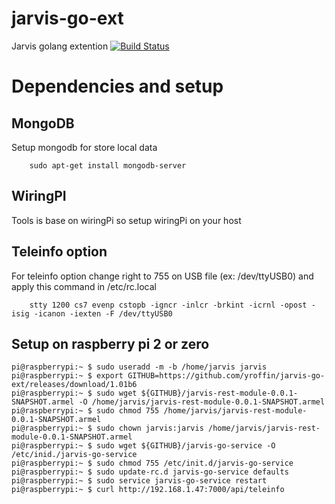 # jarvis-go-ext
Jarvis golang extention [![Build Status](https://travis-ci.org/yroffin/jarvis-go-ext.svg?branch=master)](https://travis-ci.org/yroffin/jarvis-go-ext)

# Dependencies and setup

## MongoDB

Setup mongodb for store local data

        sudo apt-get install mongodb-server

## WiringPI

Tools is base on wiringPi so setup wiringPi on your host

## Teleinfo option

For teleinfo option change right to 755 on USB file (ex: /dev/ttyUSB0) and apply this command in /etc/rc.local

        stty 1200 cs7 evenp cstopb -igncr -inlcr -brkint -icrnl -opost -isig -icanon -iexten -F /dev/ttyUSB0
    
## Setup on raspberry pi 2 or zero

    pi@raspberrypi:~ $ sudo useradd -m -b /home/jarvis jarvis
    pi@raspberrypi:~ $ export GITHUB=https://github.com/yroffin/jarvis-go-ext/releases/download/1.01b6
    pi@raspberrypi:~ $ sudo wget ${GITHUB}/jarvis-rest-module-0.0.1-SNAPSHOT.armel -O /home/jarvis/jarvis-rest-module-0.0.1-SNAPSHOT.armel
    pi@raspberrypi:~ $ sudo chmod 755 /home/jarvis/jarvis-rest-module-0.0.1-SNAPSHOT.armel
    pi@raspberrypi:~ $ sudo chown jarvis:jarvis /home/jarvis/jarvis-rest-module-0.0.1-SNAPSHOT.armel
    pi@raspberrypi:~ $ sudo wget ${GITHUB}/jarvis-go-service -O /etc/inid./jarvis-go-service
    pi@raspberrypi:~ $ sudo chmod 755 /etc/init.d/jarvis-go-service
    pi@raspberrypi:~ $ sudo update-rc.d jarvis-go-service defaults
    pi@raspberrypi:~ $ sudo service jarvis-go-service restart
    pi@raspberrypi:~ $ curl http://192.168.1.47:7000/api/teleinfo

